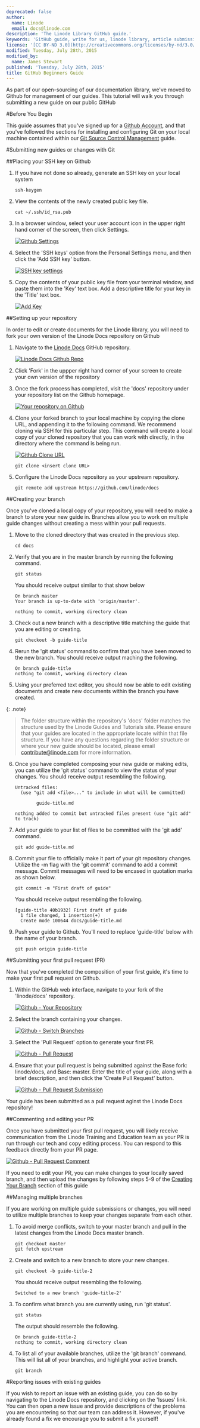 ```yaml
---
deprecated: false
author:
  name: Linode
  email: docs@linode.com
description: 'The Linode Library GitHub guide.'
keywords: 'GitHub guide, write for us, linode library, article submissions'
license: '[CC BY-ND 3.0](http://creativecommons.org/licenses/by-nd/3.0/us/)'
modified: Tuesday, July 28th, 2015
modified_by:
  name: James Stewart
published: 'Tuesday, July 28th, 2015'
title: GitHub Beginners Guide
---
```


As part of our open-sourcing of our documentation library, we've moved to Github for management of our guides.  This tutorial will walk you through submitting a new guide on our public GitHub

#Before You Begin

This guide assumes that you've signed up for a [Github Account](https://www.github.com), and that you've followed the sections for installing and configuring Git on your local machine contained within our [Git Source Control Management](https://www.linode.com/docs/applications/development/git-source-control-management) guide.

#Submitting new guides or changes with Git

##Placing your SSH key on Github

1.  If you have not done so already, generate an SSH key on your local system

		ssh-keygen

2.  View the contents of the newly created public key file.

		cat ~/.ssh/id_rsa.pub

3.  In a browser window, select your user account icon in the upper right hand corner of the screen, then click Settings.

	[![Github Settings](/docs/assets/github-settings.png)](/docs/assets/github-settings.png)

4.  Select the 'SSH keys' option from the Personal Settings menu, and then click the 'Add SSH key' button.

	[![SSH key settings](/docs/assets/github-ssh-key.png)](/docs/assets/github-ssh-key.png)

5.  Copy the contents of your public key file from your terminal window, and paste them into the 'Key' text box.  Add a descriptive title for your key in the 'Title' text box.

	[![Add Key](/docs/assets/github-load-key.png)](/docs/assets/github-load-key.png)


##Setting up your repository

In order to edit or create documents for the Linode library, you will need to fork your own version of the Linode Docs repository on Github

1.  Navigate to the [Linode Docs](www.github.com/linode/docs) GitHub repository.

	[![Linode Docs Github Repo](/docs/assets/github-your-repository.png)](/docs/assets/github-your-repository.png)

2.  Click 'Fork' in the uppper right hand corner of your screen to create your own version of the repository

3.  Once the fork process has completed, visit the 'docs' repository under your repository list on the Github homepage.

	[![Your repository on Github](/docs/assets/github-your-repository.png)](/docs/assets/github-your-repository.png)

4.  Clone your forked branch to your local machine by copying the clone URL, and appending it to the following command.  We recommend cloning via SSH for this particular step.  This command will create a local copy of your cloned repository that you can work with directly, in the directory where the command is being run.

	[![Github Clone URL](/docs/assets/github-clone-url.png)](/docs/assets/github-clone-url.png)

		git clone <insert clone URL>

5.  Configure the Linode Docs repository as your upstream repository.

		git remote add upstream https://github.com/linode/docs

##Creating your branch

Once you've cloned a local copy of your repository, you will need to make a branch to store your new guide in.  Branches allow you to work on multiple guide changes without creating a mess within your pull requests.

1.  Move to the cloned directory that was created in the previous step.

		cd docs

2.  Verify that you are in the master branch by running the following command.

		git status

	You should receive output similar to that show below

		On branch master
		Your branch is up-to-date with 'origin/master'.

		nothing to commit, working directory clean

3.  Check out a new branch with a descriptive title matching the guide that you are editing or creating.

		git checkout -b guide-title

4.  Rerun the 'git status' command to confirm that you have been moved to the new branch.  You should receive output maching the following.

		On branch guide-title
		nothing to commit, working directory clean

5.  Using your preferred text editor, you should now be able to edit existing documents and create new documents within the branch you have created.

{: .note}
>
> The folder structure within the repository's 'docs' folder matches the structure used by the Linode Guides and Tutorials site.  Please ensure that your guides are located in the appropriate locate within that file structure.  If you have any questions regarding the folder structure or where your new guide should be located, please email contribute@linode.com for more information.

6.  Once you have completed composing your new guide or making edits, you can utilize the 'git status' command to view the status of your changes.  You should receive output resembling the following.

		Untracked files:
		  (use "git add <file>..." to include in what will be committed)

		  		guide-title.md

		nothing added to commit but untracked files present (use "git add" to track)

7.  Add your guide to your list of files to be committed with the 'git add' command.

		git add guide-title.md

8.  Commit your file to officially make it part of your git repository changes.  Utilize the -m flag with the 'git commit' command to add a commit message.  Commit messages will need to be encased in quotation marks as shown below.

		git commit -m "First draft of guide"

	You should receive output resembling the following.

		[guide-title 40b1932] First draft of guide
		  1 file changed, 1 insertion(+)
		  Create mode 100644 docs/guide-title.md

9.  Push your guide to Github.  You'll need to replace 'guide-title' below with the name of your branch.

		git push origin guide-title

##Submitting your first pull request (PR)

Now that you've completed the composition of your first guide, it's time to make your first pull request on Github.

1.  Within the GitHub web interface, navigate to your fork of the 'linode/docs' repository.

	[![Github - Your Repository](/docs/assets/github-your-repository.png)](/docs/assets/github-your-repository.png)

2.  Select the branch containing your changes.

	[![Github - Switch Branches](/docs/assets/github-switch-branches.png)](/docs/assets/github-switch-branches.png)

3.  Select the 'Pull Request' option to generate your first PR.

	[![Github - Pull Request](/docs/assets/github-pull-request.png)](/docs/assets/github-pull-request.png)

4.  Ensure that your pull request is being submitted against the Base fork: linode/docs, and Base: master.  Enter the title of your guide, along with a brief description, and then click the 'Create Pull Request' button.

	[![Github - Pull Request Submission](/docs/assets/github-pull-request2.png)](/docs/assets/github-pull-request2.png)

Your guide has been submitted as a pull request aginst the Linode Docs repository!

##Commenting and editing your PR

Once you have submitted your first pull request, you will likely receive communication from the Linode Training and Education team as your PR is run through our tech and copy editing process.  You can respond to this feedback directly from your PR page.

[![Github - Pull Request Comment](/docs/assets/github-pr-comments.png)](/docs/assets/github-pr-comments.png)

If you need to edit your PR, you can make changes to your locally saved branch, and then upload the changes by following steps 5-9 of the [Creating Your Branch](/docs/github-guide#creating-your-branch) section of this guide


##Managing multiple branches

If you are working on multiple guide submissions or changes, you will need to utilize multiple branches to keep your changes separate from each other.

1.  To avoid merge conflicts, switch to your master branch and pull in the latest changes from the Linode Docs master branch.

		git checkout master
		git fetch upstream

2.  Create and switch to a new branch to store your new changes.

		git checkout -b guide-title-2

	You should receive output resembling the following.

		Switched to a new branch 'guide-title-2'

3.  To confirm what branch you are currently using, run 'git status'.

		git status

	The output should resemble the following.

		On branch guide-title-2
		nothing to commit, working directory clean

4.  To list all of your available branches, utilize the 'git branch' command.  This will list all of your branches, and highlight your active branch.

		git branch

#Reporting issues with existing guides

If you wish to report an issue with an existing guide, you can do so by navigating to the Linode Docs repository, and clicking on the 'Issues' link.  You can then open a new issue and provide descriptions of the problems you are encountering so that our team can address it.  However, if you've already found a fix we encourage you to submit a fix yourself!